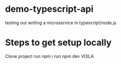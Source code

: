 # demo-typescript-api
testing out writing a microservice in typescript/node.js

# Steps to get setup locally
Clone project
run npm i
run npm dev
VOILA
